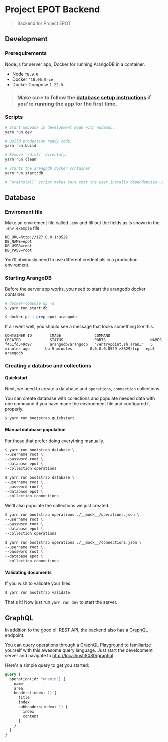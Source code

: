 # Project EPOT Backend

> Backend for Project EPOT

## Development

### Prerequirements

Node.js for server app, Docker for running ArangoDB in a container.

- Node `^8.9.0`
- Docker `^18.06.0-ce`
- Docker Compose `1.22.0`

> ### Make sure to follow the [database setup instructions](#database) if you're running the app for the first time.

### Scripts

```bash
# Start webpack in development mode with nodemon.
yarn run dev

# Build production ready code.
yarn run build

# Remove `/dist/` directory.
yarn run clean

# Starts the arangodb docker container
yarn run start:db

# `preinstall` script makes sure that the user installs dependencies using yarn.
```

## Database

### Enviroment file

Make an enviroment file called `.env` and fill out the fields as is shown in the `.env.example` file.

```
DB_URL=http://127.0.0.1:8529
DB_NAME=epot
DB_USER=root
DB_PASS=root
```

You'll obviously need to use different credentials in a production enviroment.

### Starting ArangoDB

Before the server app works, you need to start the arangodb docker container.

```bash
# docker-compose up -d
$ yarn run start:db

$ docker ps | grep epot-arangodb
```

If all went well, you should see a message that looks something like this.

```
CONTAINER ID        IMAGE               COMMAND                  CREATED             STATUS              PORTS                    NAMES
f451fd549c97        arangodb/arangodb   "/entrypoint.sh aran…"   5 minutes ago       Up 5 minutes        0.0.0.0:8529->8529/tcp   epot-arangodb
```

### Creating a databse and collections

#### Quickstart

Next, we need to create a database and `operations`, `connection` collections.

You can create database with collections and populate needed data with one command if you have made the environment file and configured it properly.

```bash
$ yarn run bootstrap quickstart
```

#### Manual database population

For those that prefer doing everything manually.

```bash
$ yarn run bootstrap database \
--username root \
--password root \
--database epot \
--collection operations

$ yarn run bootstrap database \
--username root \
--password root \
--database epot \
--collection connections
```

We'll also populate the collections we just created.

```bash
$ yarn run bootstrap operations ./__mock__/operations.json \
--username root \
--password root \
--database epot \
--collection operations

$ yarn run bootstrap operations ./__mock__/connections.json \
--username root \
--password root \
--database epot \
--collection connections
```

#### Validating documents

If you wish to validate your files.

```bash
$ yarn run bootstrap validate
```

That's it! Now just run `yarn run dev` to start the server.

## GraphQL

In addition to the good ol' REST API, the backend also has a [GraphQL](https://graphql.org/) endpoint.

You can query operations through a [GraphQL Playground](https://www.apollographql.com/docs/apollo-server/features/graphql-playground.html) to familiarize yourself with this awesome query language. Just start the development server and navigate to <http://localhost:8080/graphql>

Here's a simple query to get you started:

```graphql
query {
  operation(id: "unamid") {
    name
    area
    headers(index: 1) {
      title
      index
      subheaders(index: 1) {
        index
        content
      }
    }
  }
}
```
